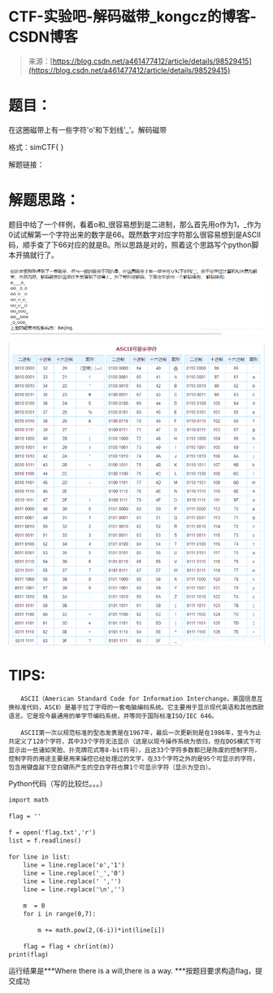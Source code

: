 <!--yml
category: 未分类
date: 2022-04-26 14:48:22
-->

# CTF-实验吧-解码磁带_kongcz的博客-CSDN博客

> 来源：[https://blog.csdn.net/a461477412/article/details/98529415](https://blog.csdn.net/a461477412/article/details/98529415)

# 题目：

在这圈磁带上有一些字符'o'和下划线'_'。解码磁带

格式：simCTF{ }

解题链接： 

# 解题思路：

题目中给了一个样例，看着o和_很容易想到是二进制，那么首先用o作为1，_作为0试试解第一个字符出来的数字是66。既然数字对应字符那么很容易想到是ASCII码，顺手查了下66对应的就是B。所以思路是对的，照着这个思路写个python脚本开搞就行了。

![](img/9c12be1616bfaa7f691ffdcb7ac8e27a.png)

![](img/45a2a9d51bd3bc0ea905f08a5c4e31b3.png)

# TIPS:

```
　　ASCII（American Standard Code for Information Interchange，美国信息互换标准代码，ASCⅡ）是基于拉丁字母的一套电脑编码系统。它主要用于显示现代英语和其他西欧语言。它是现今最通用的单字节编码系统，并等同于国际标准ISO/IEC 646。

　　ASCII第一次以规范标准的型态发表是在1967年，最后一次更新则是在1986年，至今为止共定义了128个字符，其中33个字符无法显示（这是以现今操作系统为依归，但在DOS模式下可显示出一些诸如笑脸、扑克牌花式等8-bit符号），且这33个字符多数都已是陈废的控制字符，控制字符的用途主要是用来操控已经处理过的文字，在33个字符之外的是95个可显示的字符，包含用键盘敲下空白键所产生的空白字符也算1个可显示字符（显示为空白）。
```

Python代码（写的比较烂。。。）

```
import math

flag = ''

f = open('flag.txt','r')
list = f.readlines()

for line in list:
    line = line.replace('o','1')
    line = line.replace('_','0')
    line = line.replace(' ','')
    line = line.replace('\n','')

    m  = 0
    for i in range(0,7):

        m += math.pow(2,(6-i))*int(line[i])

    flag = flag + chr(int(m))
print(flag)
```

运行结果是***Where there is a will,there is a way. ***按题目要求构造flag，提交成功